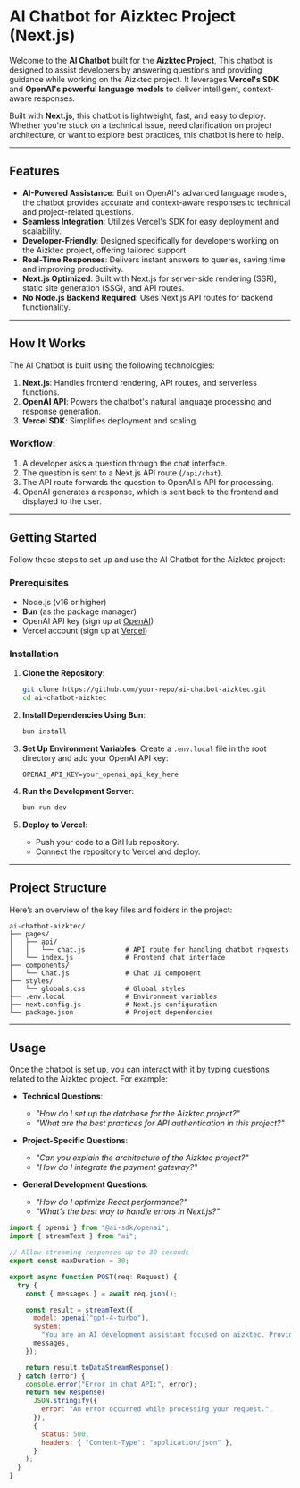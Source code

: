 # AI Chatbot for Aizktec Project (Next.js)

Welcome to the **AI Chatbot** built for the **Aizktec Project**, This chatbot is designed to assist developers by answering questions and providing guidance while working on the Aizktec project. It leverages **Vercel's SDK** and **OpenAI's powerful language models** to deliver intelligent, context-aware responses.

Built with **Next.js**, this chatbot is lightweight, fast, and easy to deploy. Whether you're stuck on a technical issue, need clarification on project architecture, or want to explore best practices, this chatbot is here to help.

---

## Features

- **AI-Powered Assistance**: Built on OpenAI's advanced language models, the chatbot provides accurate and context-aware responses to technical and project-related questions.
- **Seamless Integration**: Utilizes Vercel's SDK for easy deployment and scalability.
- **Developer-Friendly**: Designed specifically for developers working on the Aizktec project, offering tailored support.
- **Real-Time Responses**: Delivers instant answers to queries, saving time and improving productivity.
- **Next.js Optimized**: Built with Next.js for server-side rendering (SSR), static site generation (SSG), and API routes.
- **No Node.js Backend Required**: Uses Next.js API routes for backend functionality.

---

## How It Works

The AI Chatbot is built using the following technologies:

1. **Next.js**: Handles frontend rendering, API routes, and serverless functions.
2. **OpenAI API**: Powers the chatbot's natural language processing and response generation.
3. **Vercel SDK**: Simplifies deployment and scaling.

### Workflow:

1. A developer asks a question through the chat interface.
2. The question is sent to a Next.js API route (`/api/chat`).
3. The API route forwards the question to OpenAI's API for processing.
4. OpenAI generates a response, which is sent back to the frontend and displayed to the user.

---

## Getting Started

Follow these steps to set up and use the AI Chatbot for the Aizktec project:

### Prerequisites

- Node.js (v16 or higher)
- **Bun** (as the package manager)
- OpenAI API key (sign up at [OpenAI](https://platform.openai.com/))
- Vercel account (sign up at [Vercel](https://vercel.com/))

### Installation

1. **Clone the Repository**:

   ```bash
   git clone https://github.com/your-repo/ai-chatbot-aizktec.git
   cd ai-chatbot-aizktec
   ```

2. **Install Dependencies Using Bun**:

   ```bash
   bun install
   ```

3. **Set Up Environment Variables**:
   Create a `.env.local` file in the root directory and add your OpenAI API key:

   ```
   OPENAI_API_KEY=your_openai_api_key_here
   ```

4. **Run the Development Server**:

   ```bash
   bun run dev
   ```

5. **Deploy to Vercel**:
   - Push your code to a GitHub repository.
   - Connect the repository to Vercel and deploy.

---

## Project Structure

Here’s an overview of the key files and folders in the project:

```
ai-chatbot-aizktec/
├── pages/
│   ├── api/
│   │   └── chat.js          # API route for handling chatbot requests
│   └── index.js             # Frontend chat interface
├── components/
│   └── Chat.js              # Chat UI component
├── styles/
│   └── globals.css          # Global styles
├── .env.local               # Environment variables
├── next.config.js           # Next.js configuration
└── package.json             # Project dependencies
```

---

## Usage

Once the chatbot is set up, you can interact with it by typing questions related to the Aizktec project. For example:

- **Technical Questions**:

  - _"How do I set up the database for the Aizktec project?"_
  - _"What are the best practices for API authentication in this project?"_

- **Project-Specific Questions**:

  - _"Can you explain the architecture of the Aizktec project?"_
  - _"How do I integrate the payment gateway?"_

- **General Development Questions**:
  - _"How do I optimize React performance?"_
  - _"What’s the best way to handle errors in Next.js?"_

```javascript
import { openai } from "@ai-sdk/openai";
import { streamText } from "ai";

// Allow streaming responses up to 30 seconds
export const maxDuration = 30;

export async function POST(req: Request) {
  try {
    const { messages } = await req.json();

    const result = streamText({
      model: openai("gpt-4-turbo"),
      system:
        "You are an AI development assistant focused on aizktec. Provide helpful and concise answers about AI development, with code examples when appropriate.",
      messages,
    });

    return result.toDataStreamResponse();
  } catch (error) {
    console.error("Error in chat API:", error);
    return new Response(
      JSON.stringify({
        error: "An error occurred while processing your request.",
      }),
      {
        status: 500,
        headers: { "Content-Type": "application/json" },
      }
    );
  }
}
```
